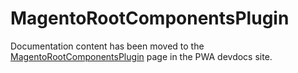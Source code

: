 # MagentoRootComponentsPlugin

Documentation content has been moved to the [MagentoRootComponentsPlugin] page in the PWA devdocs site.

[MagentoRootComponentsPlugin]: https://pwastudio.io/pwa-buildpack/reference/root-components-plugin/
